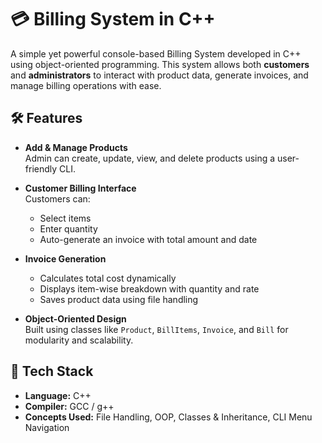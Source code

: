 # 💳 Billing System in C++

A simple yet powerful console-based Billing System developed in C++ using object-oriented programming. This system allows both **customers** and **administrators** to interact with product data, generate invoices, and manage billing operations with ease.

## 🛠️ Features

- **Add & Manage Products**  
  Admin can create, update, view, and delete products using a user-friendly CLI.

- **Customer Billing Interface**  
  Customers can:
  - Select items
  - Enter quantity
  - Auto-generate an invoice with total amount and date

- **Invoice Generation**  
  - Calculates total cost dynamically
  - Displays item-wise breakdown with quantity and rate
  - Saves product data using file handling

- **Object-Oriented Design**  
  Built using classes like `Product`, `BillItems`, `Invoice`, and `Bill` for modularity and scalability.

## 🧱 Tech Stack

- **Language:** C++  
- **Compiler:** GCC / g++  
- **Concepts Used:** File Handling, OOP, Classes & Inheritance, CLI Menu Navigation
